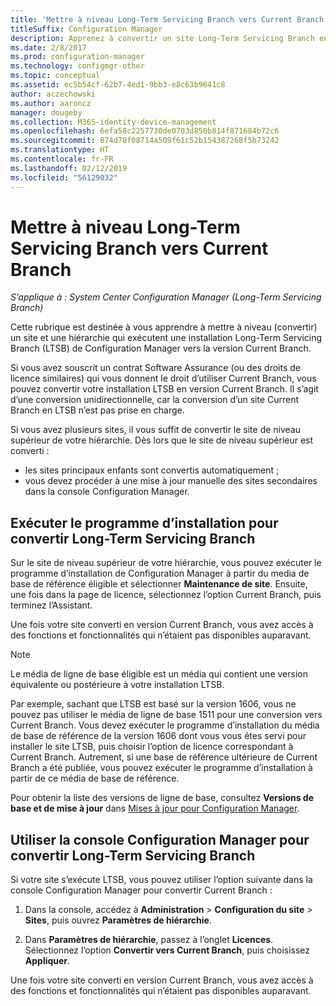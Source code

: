 ```yaml
---
title: 'Mettre à niveau Long-Term Servicing Branch vers Current Branch '
titleSuffix: Configuration Manager
description: Apprenez à convertir un site Long-Term Servicing Branch en site Current Branch.
ms.date: 2/8/2017
ms.prod: configuration-manager
ms.technology: configmgr-other
ms.topic: conceptual
ms.assetid: ec5b54cf-62b7-4ed1-9bb3-e8c63b9641c8
author: aczechowski
ms.author: aaroncz
manager: dougeby
ms.collection: M365-identity-device-management
ms.openlocfilehash: 6efa58c2257730de0703d850b814f871684b72c6
ms.sourcegitcommit: 874d78f08714a509f61c52b154387268f5b73242
ms.translationtype: HT
ms.contentlocale: fr-FR
ms.lasthandoff: 02/12/2019
ms.locfileid: "56129032"
---
```

# <a name="upgrade-the-long-term-servicing-branch-to-the-current-branch"></a>Mettre à niveau Long-Term Servicing Branch vers Current Branch

*S’applique à : System Center Configuration Manager (Long-Term Servicing Branch)*

Cette rubrique est destinée à vous apprendre à mettre à niveau (convertir) un site et une hiérarchie qui exécutent une installation Long-Term Servicing Branch (LTSB) de Configuration Manager vers la version Current Branch.

Si vous avez souscrit un contrat Software Assurance (ou des droits de licence similaires) qui vous donnent le droit d’utiliser Current Branch, vous pouvez convertir votre installation LTSB en version Current Branch.  Il s’agit d’une conversion unidirectionnelle, car la conversion d’un site Current Branch en LTSB n’est pas prise en charge.

Si vous avez plusieurs sites, il vous suffit de convertir le site de niveau supérieur de votre hiérarchie. Dès lors que le site de niveau supérieur est converti :
- les sites principaux enfants sont convertis automatiquement ;
-   vous devez procéder à une mise à jour manuelle des sites secondaires dans la console Configuration Manager.

## <a name="run-setup-to-convert-the-long-term-servicing-branch"></a>Exécuter le programme d’installation pour convertir Long-Term Servicing Branch
Sur le site de niveau supérieur de votre hiérarchie, vous pouvez exécuter le programme d’installation de Configuration Manager à partir du media de base de référence éligible et sélectionner **Maintenance de site**.  Ensuite, une fois dans la page de licence, sélectionnez l’option Current Branch, puis terminez l’Assistant.

Une fois votre site converti en version Current Branch, vous avez accès à des fonctions et fonctionnalités qui n’étaient pas disponibles auparavant.

> [!NOTE]  
> Le média de ligne de base éligible est un média qui contient une version équivalente ou postérieure à votre installation LTSB.

Par exemple, sachant que LTSB est basé sur la version 1606, vous ne pouvez pas utiliser le média de ligne de base 1511 pour une conversion vers Current Branch. Vous devez exécuter le programme d’installation du média de base de référence de la version 1606 dont vous vous êtes servi pour installer le site LTSB, puis choisir l’option de licence correspondant à Current Branch.  Autrement, si une base de référence ultérieure de Current Branch a été publiée, vous pouvez exécuter le programme d’installation à partir de ce média de base de référence.

Pour obtenir la liste des versions de ligne de base, consultez **Versions de base et de mise à jour** dans [Mises à jour pour Configuration Manager](/sccm/core/servers/manage/updates).

## <a name="use-the-configuration-manager-console-to-convert-the-long-term-servicing-branch"></a>Utiliser la console Configuration Manager pour convertir Long-Term Servicing Branch
Si votre site s’exécute LTSB, vous pouvez utiliser l’option suivante dans la console Configuration Manager pour convertir Current Branch :

 1. Dans la console, accédez à **Administration** > **Configuration du site** > **Sites**, puis ouvrez **Paramètres de hiérarchie**.  

 2. Dans **Paramètres de hiérarchie**, passez à l’onglet **Licences**. Sélectionnez l’option **Convertir vers Current Branch**, puis choisissez **Appliquer**.  

Une fois votre site converti en version Current Branch, vous avez accès à des fonctions et fonctionnalités qui n’étaient pas disponibles auparavant.
